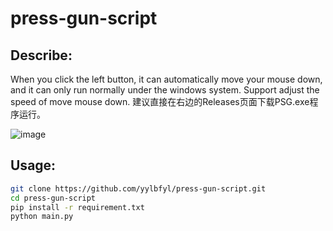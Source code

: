 # press-gun-script

## Describe:  

When you click the left button, it can automatically move your mouse down, and it can only run normally under the windows system.
Support adjust the speed of move mouse down.
建议直接在右边的Releases页面下载PSG.exe程序运行。

![image](https://github.com/yylbfyl/press-gun-script/assets/11427330/860587fd-0d42-4060-b02d-f86766f770e4)


## Usage:

```bash
git clone https://github.com/yylbfyl/press-gun-script.git
cd press-gun-script
pip install -r requirement.txt
python main.py
```
